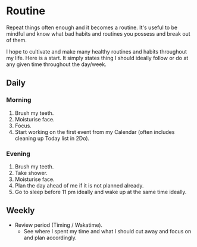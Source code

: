 # Routine
Repeat things often enough and it becomes a routine. It's useful to be mindful and know what bad habits and routines you possess and break out of them.

I hope to cultivate and make many healthy routines and habits throughout my life. Here is a start. It simply states thing I should ideally follow or do at any given time throughout the day/week.

## Daily
### Morning
1. Brush my teeth.
2. Moisturise face.
3. Focus.
4. Start working on the first event from my Calendar (often includes cleaning up Today list in 2Do).

### Evening
1. Brush my teeth.
2. Take shower.
3. Moisturise face.
4. Plan the day ahead of me if it is not planned already.
5. Go to sleep before 11 pm ideally and wake up at the same time ideally.

## Weekly
- Review period (Timing / Wakatime).
	- See where I spent my time and what I should cut away and focus on and plan accordingly.